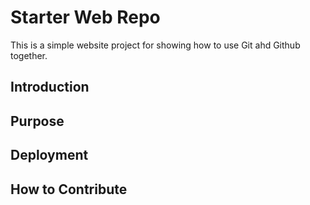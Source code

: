 # Starter Web Repo
This is a simple website project for showing how to use Git ahd Github together.
## Introduction

## Purpose

## Deployment

## How to Contribute